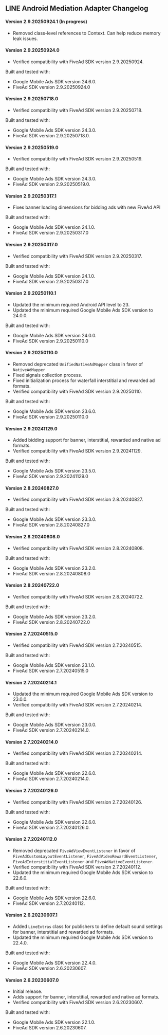 ## LINE Android Mediation Adapter Changelog

#### Version 2.9.20250924.1 (In progress)
- Removed class-level references to Context. Can help reduce memory leak issues.

#### Version 2.9.20250924.0
- Verified compatibility with FiveAd SDK version 2.9.20250924.

Built and tested with:
- Google Mobile Ads SDK version 24.6.0.
- FiveAd SDK version 2.9.20250924.0

#### Version 2.9.20250718.0
- Verified compatibility with FiveAd SDK version 2.9.20250718.

Built and tested with:
- Google Mobile Ads SDK version 24.3.0.
- FiveAd SDK version 2.9.20250718.0.

#### Version 2.9.20250519.0
- Verified compatibility with FiveAd SDK version 2.9.20250519.

Built and tested with:
- Google Mobile Ads SDK version 24.3.0.
- FiveAd SDK version 2.9.20250519.0.

#### Version 2.9.20250317.1
- Fixes banner loading dimensions for bidding ads with new FiveAd API

Built and tested with:
- Google Mobile Ads SDK version 24.1.0.
- FiveAd SDK version 2.9.20250317.0

#### Version 2.9.20250317.0
- Verified compatibility with FiveAd SDK version 2.9.20250317.

Built and tested with:
- Google Mobile Ads SDK version 24.1.0.
- FiveAd SDK version 2.9.20250317.0

#### Version 2.9.20250110.1
- Updated the minimum required Android API level to 23.
- Updated the minimum required Google Mobile Ads SDK version to 24.0.0.

Built and tested with:
- Google Mobile Ads SDK version 24.0.0.
- FiveAd SDK version 2.9.20250110.0

#### Version 2.9.20250110.0
- Removed deprecated `UnifiedNativeAdMapper` class in favor of `NativeAdMapper`
- Fixed signals collection process.
- Fixed initialization process for waterfall interstitial and rewarded ad formats.
- Verified compatibility with FiveAd SDK version 2.9.20250110.

Built and tested with:
- Google Mobile Ads SDK version 23.6.0.
- FiveAd SDK version 2.9.20250110.0

#### Version 2.9.20241129.0
- Added bidding support for banner, interstitial, rewarded and native ad formats.
- Verified compatibility with FiveAd SDK version 2.9.20241129.

Built and tested with:
- Google Mobile Ads SDK version 23.5.0.
- FiveAd SDK version 2.9.20241129.0

#### Version 2.8.20240827.0
- Verified compatibility with FiveAd SDK version 2.8.20240827.

Built and tested with:
- Google Mobile Ads SDK version 23.3.0.
- FiveAd SDK version 2.8.20240827.0

#### Version 2.8.20240808.0
- Verified compatibility with FiveAd SDK version 2.8.20240808.

Built and tested with:
- Google Mobile Ads SDK version 23.2.0.
- FiveAd SDK version 2.8.20240808.0

#### Version 2.8.20240722.0
- Verified compatibility with FiveAd SDK version 2.8.20240722.

Built and tested with:
- Google Mobile Ads SDK version 23.2.0.
- FiveAd SDK version 2.8.20240722.0

#### Version 2.7.20240515.0
- Verified compatibility with FiveAd SDK version 2.7.20240515.

Built and tested with:
- Google Mobile Ads SDK version 23.1.0.
- FiveAd SDK version 2.7.20240515.0

#### Version 2.7.20240214.1
- Updated the minimum required Google Mobile Ads SDK version to 23.0.0.
- Verified compatibility with FiveAd SDK version 2.7.20240214.

Built and tested with:
- Google Mobile Ads SDK version 23.0.0.
- FiveAd SDK version 2.7.20240214.0.

#### Version 2.7.20240214.0
- Verified compatibility with FiveAd SDK version 2.7.20240214.

Built and tested with:
- Google Mobile Ads SDK version 22.6.0.
- FiveAd SDK version 2.7.20240214.0.

#### Version 2.7.20240126.0
- Verified compatibility with FiveAd SDK version 2.7.20240126.

Built and tested with:
- Google Mobile Ads SDK version 22.6.0.
- FiveAd SDK version 2.7.20240126.0.

#### Version 2.7.20240112.0
- Removed deprecated `FiveAdViewEventListener` in favor of
`FiveAdCustomLayoutEventListener`, `FiveAdVideoRewardEventListener`,
`FiveAdInterstitialEventListener` and `FiveAdNativeEventListener`.
- Verified compatibility with FiveAd SDK version 2.7.20240112.
- Updated the minimum required Google Mobile Ads SDK version to 22.6.0.

Built and tested with:
- Google Mobile Ads SDK version 22.6.0.
- FiveAd SDK version 2.7.20240112.

#### Version 2.6.20230607.1
- Added `LineExtras` class for publishers to define default sound settings for
banner, interstitial and rewarded ad formats.
- Updated the minimum required Google Mobile Ads SDK version to 22.4.0.

Built and tested with:
- Google Mobile Ads SDK version 22.4.0.
- FiveAd SDK version 2.6.20230607.

#### Version 2.6.20230607.0
- Initial release.
- Adds support for banner, interstitial, rewarded and native ad formats.
- Verified compatibility with FiveAd SDK version 2.6.20230607.

Built and tested with:
- Google Mobile Ads SDK version 22.1.0.
- FiveAd SDK version 2.6.20230607.